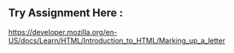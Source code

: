 ## Try Assignment Here :
https://developer.mozilla.org/en-US/docs/Learn/HTML/Introduction_to_HTML/Marking_up_a_letter